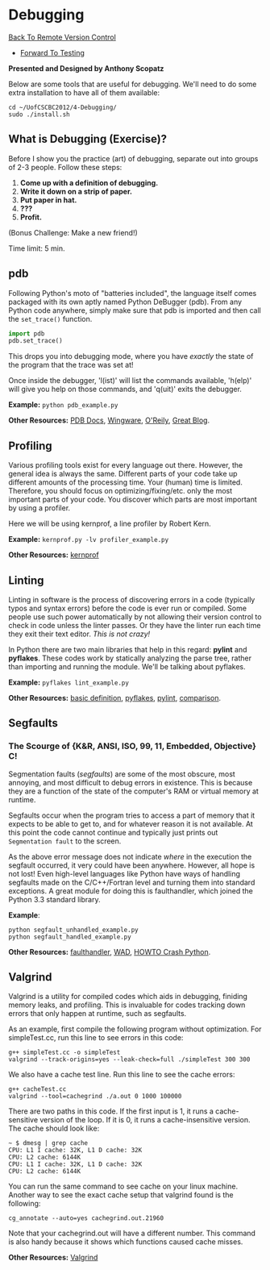 # Debugging

[Back To Remote Version
Control](http://github.com/thehackerwithin/UofCSCBC2012/tree/master/3b-VersionControlRemote/)
- [Forward To
Testing](http://github.com/thehackerwithin/UofCSCBC2012/tree/master/5-Testing/)

**Presented and Designed by Anthony Scopatz**

Below are some tools that are useful for debugging. We'll need to do
some extra installation to have all of them available:

    cd ~/UofCSCBC2012/4-Debugging/
    sudo ./install.sh

## What is Debugging (Exercise)?

Before I show you the practice (art) of debugging, separate out into
groups of 2-3 people. Follow these steps:

1.  **Come up with a definition of debugging.**
2.  **Write it down on a strip of paper.**
3.  **Put paper in hat.**
4.  **???**
5.  **Profit.**

(Bonus Challenge: Make a new friend!)

Time limit: 5 min.

## pdb

Following Python's moto of "batteries included", the language itself
comes packaged with its own aptly named Python DeBugger (pdb). From any
Python code anywhere, simply make sure that pdb is imported and then
call the `set_trace()` function.

```python
import pdb
pdb.set_trace()
```

This drops you into debugging mode, where you have *exactly* the state
of the program that the trace was set at!

Once inside the debugger, 'l(ist)' will list the commands available,
'h(elp)' will give you help on those commands, and 'q(uit)' exits the
debugger.

**Example:** `python pdb_example.py`

**Other Resources:** [PDB
Docs](http://docs.python.org/library/pdb.html),
[Wingware](http://wingware.com/doc/debug/advanced),
[O'Reily](http://onlamp.com/pub/a/python/2005/09/01/debugger.html),
[Great
Blog](http://pythonconquerstheuniverse.wordpress.com/category/the-python-debugger/).

## Profiling

Various profiling tools exist for every language out there. However, the
general idea is always the same. Different parts of your code take up
different amounts of the processing time. Your (human) time is limited.
Therefore, you should focus on optimizing/fixing/etc. only the most
important parts of your code. You discover which parts are most
important by using a profiler.

Here we will be using kernprof, a line profiler by Robert Kern.

**Example:** `kernprof.py -lv profiler_example.py`

**Other Resources:**
[kernprof](http://packages.python.org/line_profiler/)

## Linting

Linting in software is the process of discovering errors in a code
(typically typos and syntax errors) before the code is ever run or
compiled. Some people use such power automatically by not allowing their
version control to check in code unless the linter passes. Or they have
the linter run each time they exit their text editor. *This is not
crazy!*

In Python there are two main libraries that help in this regard:
**pylint** and **pyflakes**. These codes work by statically analyzing
the parse tree, rather than importing and running the module. We'll be
talking about pyflakes.

**Example:** `pyflakes lint_example.py`

**Other Resources:** [basic
definition](http://en.wikipedia.org/wiki/Lint_(software)),
[pyflakes](http://pypi.python.org/pypi/pyflakes/),
[pylint](http://www.logilab.org/857),
[comparison](http://www.doughellmann.com/articles/pythonmagazine/completely-different/2008-03-linters/).

## Segfaults

### The Scourge of {K&R, ANSI, ISO, 99, 11, Embedded, Objective} C!

Segmentation faults (*segfaults*) are some of the most obscure, most
annoying, and most difficult to debug errors in existence. This is
because they are a function of the state of the computer's RAM or
virtual memory at runtime.

Segfaults occur when the program tries to access a part of memory that
it expects to be able to get to, and for whatever reason it is not
available. At this point the code cannot continue and typically just
prints out `Segmentation fault` to the screen.

As the above error message does not indicate *where* in the execution
the segfault occurred, it very could have been anywhere. However, all
hope is not lost! Even high-level languages like Python have ways of
handling segfaults made on the C/C++/Fortran level and turning them into
standard exceptions. A great module for doing this is faulthandler,
which joined the Python 3.3 standard library.

**Example**:

    python segfault_unhandled_example.py
    python segfault_handled_example.py

**Other Resources:**
[faulthandler](https://github.com/haypo/faulthandler/wiki/),
[WAD](http://www.dabeaz.com/papers/Python2001/python.html), [HOWTO Crash
Python](http://wiki.python.org/moin/CrashingPython).

## Valgrind

Valgrind is a utility for compiled codes which aids in debugging,
finiding memory leaks, and profiling. This is invaluable for codes
tracking down errors that only happen at runtime, such as segfaults.

As an example, first compile the following program without optimization.
For simpleTest.cc, run this line to see errors in this code:

    g++ simpleTest.cc -o simpleTest
    valgrind --track-origins=yes --leak-check=full ./simpleTest 300 300

We also have a cache test line. Run this line to see the cache errors:

    g++ cacheTest.cc
    valgrind --tool=cachegrind ./a.out 0 1000 100000

There are two paths in this code. If the first input is 1, it runs a
cache-sensitive version of the loop. If it is 0, it runs a
cache-insensitive version. The cache should look like:

    ~ $ dmesg | grep cache
    CPU: L1 I cache: 32K, L1 D cache: 32K
    CPU: L2 cache: 6144K
    CPU: L1 I cache: 32K, L1 D cache: 32K
    CPU: L2 cache: 6144K

You can run the same command to see cache on your linux machine. Another
way to see the exact cache setup that valgrind found is the following:

    cg_annotate --auto=yes cachegrind.out.21960

Note that your cachegrind.out will have a different number. This command
is also handy because it shows which functions caused cache misses.

**Other Resources:** [Valgrind](http://valgrind.org/)
